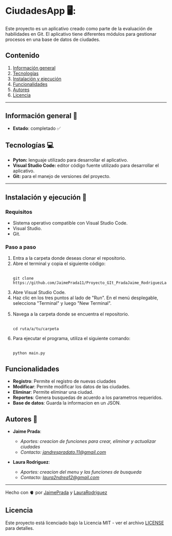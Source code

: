 # CiudadesApp 🖥️:
Este proyecto es un aplicativo creado como parte de la evaluación de habilidades en Git. El aplicativo tiene diferentes módulos para gestionar procesos en una base de datos de ciudades.

## Contenido 
1. [Información general](#info-general)
2. [Tecnologías](#tecno)
3. [Instalación y ejecución](#install)
4. [Funcionalidades](#funcionalidades)
5. [Autores](#autores)
6. [Licencia](#licencia)

---
<a name="info-general"></a>
## Información general :speech_balloon:

- **Estado**: completado :white_check_mark:
  

## Tecnologías :computer:

- **Pyton:** lenguaje utilizado para desarrollar el aplicativo. 
- **Visual Studio Code:** editor código fuente utilizado para desarrollar el aplicativo. 
- **Git:** para el manejo de versiones del proyecto.

---
<a name="install"></a>
## Instalación y ejecución :wrench:

### Requisitos 
- Sistema operativo compatible con Visual Studio Code. 
- Visual Studio. 
- Git. 

### Paso a paso 
1. Entra a la carpeta donde deseas clonar el repositorio.
2. Abre el terminal y copia el siguiente código: <br><br>
   ```
   git clone https://github.com/JaimePrada11/Proyecto_GIt_PradaJaime_RodriguezLaura.git
   ```
3. Abre Visual Studio Code.
4. Haz clic en los tres puntos al lado de "Run". En el menú desplegable, selecciona "Terminal" y luego "New Terminal".<br><br>
5. Navega a la carpeta donde se encuentra el repositorio. <br><br>
   ```
   cd ruta/a/tu/carpeta
   ```
6. Para ejecutar el programa, utiliza el siguiente comando:<br><br>
   ```
   python main.py
   ```

## Funcionalidades

- **Registro**: Permite el registro de nuevas ciudades
- **Modificar**: Permite modificar los datos de las ciudades.
- **Eliminar**: Permite eliminar una ciudad.
- **Reportes**: Genera busquedas de acuerdo a los parametros requeridos.
- **Base de datos**: Guarda la informacion en un JSON.
  

<a name="autores"></a>
## Autores :woman:

- **Jaime Prada**:
   - *Aportes: creacion de funciones para crear, eliminar y actualizar ciudades*
   - *Contacto: jandrespradato.11@gmail.com*


- **Laura Rodríguez**:
   - *Aportes: creacion del menu y las funciones de busqueda*
   - *Contacto: laura2ndrea12@gmail.com*
---

Hecho con 🫀 por [JaimePrada](https://github.com/laura2ndrea) y [LauraRodriguez](https://github.com/laura2ndrea)

## Licencia

Este proyecto está licenciado bajo la Licencia MIT - ver el archivo [LICENSE](LICENSE) para detalles.